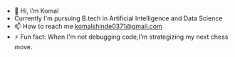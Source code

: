 - 👋 Hi, I’m Komal
- Currently I'm pursuing B.tech in Artificial Intelligence and Data Science 
- 📫 How to reach me komalshinde0371@gmail.com
- ⚡ Fun fact: When I'm not debugging code,I'm strategizing my next chess move.

<!---
komalshinde7/komalshinde7 is a ✨ special ✨ repository because its `README.md` (this file) appears on your GitHub profile.
You can click the Preview link to take a look at your changes.
--->
